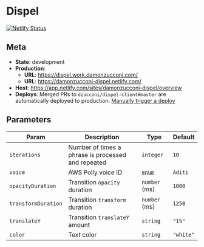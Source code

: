 # Dispel

[![Netlify Status](https://api.netlify.com/api/v1/badges/c34e4c8f-b621-47f4-a895-b571a4171dfc/deploy-status)](https://app.netlify.com/sites/damonzucconi-dispel/deploys)

## Meta

- **State**: development
- **Production**:
  - **URL**: https://dispel.work.damonzucconi.com/
  - **URL**: https://damonzucconi-dispel.netlify.com/
- **Host**: https://app.netlify.com/sites/damonzucconi-dispel/overview
- **Deploys**: Merged PRs to `dzucconi/dispel-client#master` are automatically deployed to production. [Manually trigger a deploy](https://app.netlify.com/sites/damonzucconi-dispel/deploys)

## Parameters

| Param               | Description                                        | Type                                                       | Default   |
| ------------------- | -------------------------------------------------- | ---------------------------------------------------------- | --------- |
| `iterations`        | Number of times a phrase is processed and repeated | `integer`                                                  | `10`      |
| `voice`             | AWS Polly voice ID                                 | [`enum`](https://github.com/dzucconi/dispel-server#voices) | `Aditi`   |
| `opacityDuration`   | Transition `opacity` duration                      | `number` (ms)                                              | `1000`    |
| `transformDuration` | Transition `transform` duration                    | `number` (ms)                                              | `1250`    |
| `translateY`        | Transition `translateY` amount                     | `string`                                                   | `"1%"`    |
| `color`             | Text color                                         | `string`                                                   | `"white"` |
